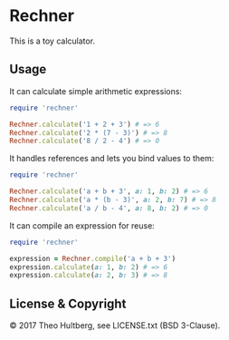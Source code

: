 # Rechner

This is a toy calculator.

## Usage

It can calculate simple arithmetic expressions:

```ruby
require 'rechner'

Rechner.calculate('1 + 2 + 3') # => 6
Rechner.calculate('2 * (7 - 3)') # => 8
Rechner.calculate('8 / 2 - 4') # => 0
```

It handles references and lets you bind values to them:

```ruby
require 'rechner'

Rechner.calculate('a + b + 3', a: 1, b: 2) # => 6
Rechner.calculate('a * (b - 3)', a: 2, b: 7) # => 8
Rechner.calculate('a / b - 4', a: 8, b: 2) # => 0
```

It can compile an expression for reuse:

```ruby
require 'rechner'

expression = Rechner.compile('a + b + 3')
expression.calculate(a: 1, b: 2) # => 6
expression.calculate(a: 2, b: 3) # => 8
```

## License & Copyright

© 2017 Theo Hultberg, see LICENSE.txt (BSD 3-Clause).
